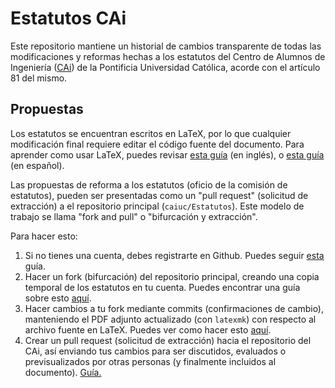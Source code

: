 # Estatutos CAi

Este repositorio mantiene un historial de cambios transparente de todas las modificaciones y reformas hechas a los estatutos del Centro de Alumnos de Ingeniería ([CAi](https://cai.cl)) de la Pontificia Universidad Católica, acorde con el artículo 81 del mismo.

## Propuestas

Los estatutos se encuentran escritos en LaTeX, por lo que cualquier modificación final requiere editar el código fuente del documento. Para aprender como usar LaTeX, puedes revisar [esta guía](https://www.overleaf.com/learn/latex/Learn_LaTeX_in_30_minutes) (en inglés), o [esta guía](https://users.dcc.uchile.cl/~jbarrios/latex/) (en español).

Las propuestas de reforma a los estatutos (oficio de la comisión de estatutos), pueden ser presentadas como un "pull request" (solicitud de extracción) a el repositorio principal (`caiuc/Estatutos`). Este modelo de trabajo se llama "fork and pull" o "bifurcación y extracción".

Para hacer esto:

1. Si no tienes una cuenta, debes registrarte en Github. Puedes seguir [esta](https://help.github.com/es/github/getting-started-with-github/signing-up-for-a-new-github-account) guía.
2. Hacer un fork (bifurcación) del repositorio principal, creando una copia temporal de los estatutos en tu cuenta. Puedes encontrar una guía sobre esto [aquí](https://help.github.com/es/github/collaborating-with-issues-and-pull-requests/working-with-forks).
3. Hacer cambios a tu fork mediante commits (confirmaciones de cambio), manteniendo el PDF adjunto actualizado (con `latexmk`) con respecto al archivo fuente en LaTeX. Puedes ver como hacer esto [aquí](https://help.github.com/es/github/using-git).
4. Crear un pull request (solicitud de extracción) hacia el repositorio del CAi, así enviando tus cambios para ser discutidos, evaluados o previsualizados por otras personas (y finalmente incluidos al documento). [Guía.](https://help.github.com/es/github/collaborating-with-issues-and-pull-requests/proposing-changes-to-your-work-with-pull-requests)